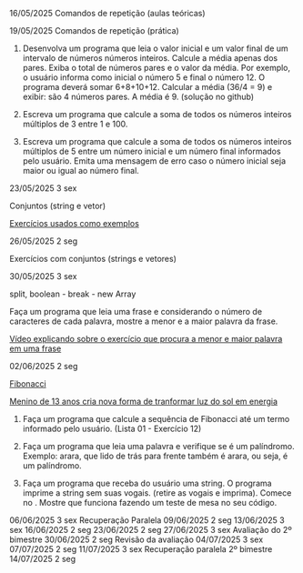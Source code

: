 
16/05/2025
Comandos de repetição (aulas teóricas)



19/05/2025
Comandos de repetição (prática)

1) Desenvolva um programa que leia o valor inicial e um valor final de 
um intervalo de números números inteiros. Calcule a média apenas dos pares.
Exiba o total de números pares e o valor da média. 
   Por exemplo, o usuário informa como inicial o número 5 e final o número 12. 
O programa deverá somar 6+8+10+12. Calcular a média (36/4 = 9) e exibir: são 4 números 
pares. A média é 9. 
(solução no github)

2) Escreva um programa que calcule a soma de todos os números inteiros múltiplos de 3 entre 1 e 100.


3) Escreva um programa que calcule a soma de todos os números inteiros múltiplos de 5 entre um número inicial e um número final informados pelo usuário. Emita uma mensagem de erro caso o número inicial seja maior ou igual ao número final.


23/05/2025		3	sex

Conjuntos (string e vetor)

[Exercícios usados como exemplos](https://github.com/rjhalmeman/algoritmos/tree/main/2bimestre/2025-05-23%20-%20conjuntos)



26/05/2025		2	seg

Exercícios com conjuntos (strings e vetores)


30/05/2025		3	sex

split, boolean - break - new Array

Faça um programa que leia uma frase e considerando o número de caracteres de cada palavra, mostre a menor e a maior palavra da frase.

[Vídeo explicando sobre o exercício que procura a menor e maior palavra em uma frase](https://youtu.be/chTN5MfZG74)


02/06/2025		2	seg

[Fibonacci](https://www.youtube.com/watch?v=MerxvuUjuzo)

[Menino de 13 anos cria nova forma de tranformar luz do sol em energia](https://www.youtube.com/watch?v=WkOfLve-7_c)

1) Faça um programa que calcule a sequência de Fibonacci até um termo informado pelo usuário. (Lista 01 - Exercício 12)

2) Faça um programa que leia uma palavra e verifique se é um palíndromo. Exemplo: arara, que lido de trás para frente também é arara, ou seja, é um palíndromo.

3) Faça um programa que receba do usuário uma string. O programa imprime a
string sem suas vogais. (retire as vogais e imprima). Comece no <body>.
Mostre que funciona fazendo um teste de mesa no seu código.


06/06/2025		3	sex
Recuperação Paralela
09/06/2025		2	seg
13/06/2025		3	sex
16/06/2025		2	seg
23/06/2025		2	seg
27/06/2025		3	sex
Avaliação do 2º bimestre
30/06/2025		2	seg
    Revisão da avaliação
04/07/2025		3	sex
07/07/2025		2	seg
11/07/2025		3	sex
	Recuperação paralela 2º bimestre
14/07/2025		2	seg
